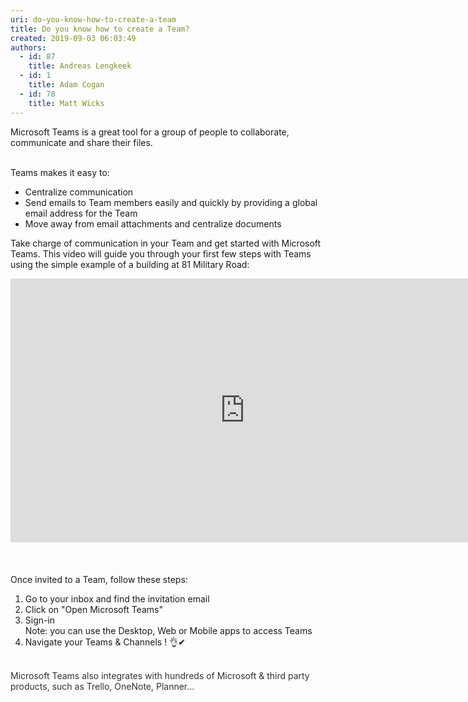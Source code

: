 ```yaml
---
uri: do-you-know-how-to-create-a-team
title: Do you know how to create a Team?
created: 2019-09-03 06:03:49
authors:
  - id: 87
    title: Andreas Lengkeek
  - id: 1
    title: Adam Cogan
  - id: 78
    title: Matt Wicks
---
```





<span class='intro'> ​​​​​​Microsoft Teams is a great tool for a group of people to collaborate, communicate and share their files.&#160;<div><br></div><div>Teams makes it easy to&#58;</div><div><ul><li>​​Centralize communication<br></li><li>Send emails to Team members easily and quickly by providing a global email address for the Team<br></li><li>Move away from email attachments and centralize documents<br></li></ul></div> </span>

<p>Take charge of communication in your Team and get started with Microsoft Teams. This video will guide you through your first few steps with Teams using the simple example of a building at 81 Military&#160;Road​&#58;<br></p>
<div class="ms-rtestate-read ms-rte-embedcode ms-rte-embedil ms-rtestate-notify s4-wpActive" unselectable="on"> 
   <iframe width="750" height="422" src="https&#58;//www.youtube.com/embed/blSJnmJcwnI" frameborder="0"></iframe>&#160;</div>
​<br>
<div>
   <br>
</div><div>Once invited to a Team, follow these steps&#58;</div><div><ol><li>​Go to your inbox and find the invitation email<br></li><li>Click on &quot;Open Microsoft Teams&quot;<br></li><li>Sign-in<br>Note&#58; you can use the Desktop, Web or Mobile apps to access Teams<br></li><li>Navigate your Teams &amp; Channels !&#160;​&#128076;✔<br></li></ol><div>
      <br>
   </div><div>
      <font color="#333333">Microsoft Teams also integrates with hundreds of Microsoft &amp; third party products, such as Trello, OneNote, Planner...</font></div>​<br><br></div>


